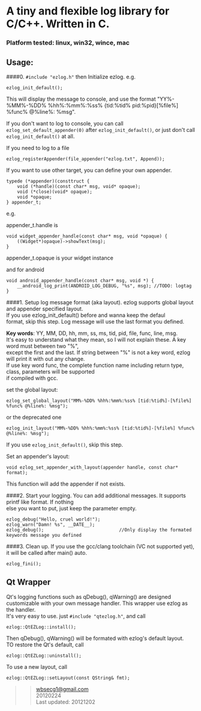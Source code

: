 # A tiny and flexible log library for C/C++. Written in C.

### Platform tested: linux, win32, wince, mac

## Usage:
####0.  `#include "ezlog.h"` then Initialize ezlog. e.g.

    ezlog_init_default();

This will display the message to console, and use the format "YY%-%MM%-%DD% %hh%:%mm%:%ss% {tid:%tid% pid:%pid}[%file%] %func% @%line%: %msg".

If you don't want to log to console, you can call `ezlog_set_default_appender(0)` after `ezlog_init_default()`, or just don't call `ezlog_init_default()` at all.

If you need to log to a file

    ezlog_registerAppender(file_appender("ezlog.txt", Append));

If you want to use other target, you can define your own appender.


    typede (*appender)(consttruct {
        void (*handle)(const char* msg, void* opaque);
        void (*close)(void* opaque);
        void *opaque;
    } appender_t;

e.g.

appender_t.handle is

    void widget_appender_handle(const char* msg, void *opaque) {
        ((Widget*)opaque)->showText(msg);
    }

appender_t.opaque is your widget instance

and for android

    void android_appender_handle(const char* msg, void *) {
        __android_log_print(ANDROID_LOG_DEBUG, "%s", msg); //TODO: logtag
    }


####1. Setup log message format (aka layout).
ezlog supports global layout and appender specified layout.  
If you use ezlog_init_default() before and wanna keep the defaul  
format, skip this step. Log message will use the last format you defined.  

**Key words**: YY, MM, DD, hh, mm, ss, ms, tid, pid, file, func, line, msg.  
It's easy to understand what they mean, so I will not explain these. A key word must between two "%",  
except the first and the last. If string between "%" is not a key word, ezlog will print it with out any change.  
If use key word func, the complete function name including return type, class, parameters will be supported  
if compiled with gcc.  

set the global layout:  

    ezlog_set_global_layout("MM%-%DD% %hh%:%mm%:%ss% [tid:%tid%]-[%file%] %func% @%line%: %msg");

or the deprecated one  

    ezlog_init_layout("MM%-%DD% %hh%:%mm%:%ss% [tid:%tid%]-[%file%] %func% @%line%: %msg");


If you use `ezlog_init_default()`, skip this step.

Set an appender's layout:

    void ezlog_set_appender_with_layout(appender handle, const char* format);

This function will add the appender if not exists.


####2.  Start your logging. You can add additional messages. It supports printf like format. If nothing  
else you want to put, just keep the parameter empty.

    ezlog_debug("Hello, cruel world!");  
    ezlog_warn("Damn! %s", __DATE__);  
    ezlog_debug();                            //Only display the formated keywords message you defined  


####3. Clean up. If you use the gcc/clang toolchain (VC not supported yet), it will be called after main() auto.

    ezlog_fini();


## Qt Wrapper

Qt's logging functions such as qDebug(), qWarning() are designed customizable with your own message handler. This wrapper use ezlog as the handler.  
It's very easy to use. just `#include "qtezlog.h"`, and call

    ezlog::QtEZLog::install();

Then qDebug(), qWarning() will be formated with ezlog's default layout.  
TO restore the Qt's default, call

    ezlog::QtEZLog::uninstall();

To use a new layout, call

    ezlog::QtEZLog::setLayout(const QString& fmt);


>> wbsecg1@gmail.com  
>> 20120224  
>> Last updated: 20121202  
